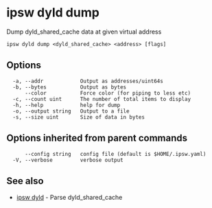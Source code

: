 # ipsw dyld dump

Dump dyld_shared_cache data at given virtual address

```
ipsw dyld dump <dyld_shared_cache> <address> [flags]
```

## Options

```
  -a, --addr            Output as addresses/uint64s
  -b, --bytes           Output as bytes
      --color           Force color (for piping to less etc)
  -c, --count uint      The number of total items to display
  -h, --help            help for dump
  -o, --output string   Output to a file
  -s, --size uint       Size of data in bytes
```

## Options inherited from parent commands

```
      --config string   config file (default is $HOME/.ipsw.yaml)
  -V, --verbose         verbose output
```

## See also

* [ipsw dyld](/cmd/ipsw_dyld/)	 - Parse dyld_shared_cache

